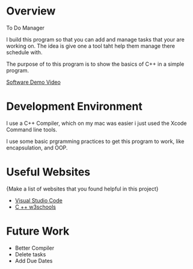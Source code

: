 # Overview
To Do Manager

I build this program so that you can add and manage tasks that your are working on. The idea is give one a tool taht help them manage there schedule with.

The purpose of to this program is to show the basics of C++ in a simple program. 

[Software Demo Video](https://youtu.be/TXDF4RXQh54)

# Development Environment

I use a C++ Compiler, which on my mac was easier i just used the Xcode Command line tools.

I use some basic prgramming practices to get this program to work, like encapsulation, and OOP.

# Useful Websites

{Make a list of websites that you found helpful in this project}

- [Visual Studio Code](https://code.visualstudio.com/docs/languages/cpp)
- [C ++ w3schools](https://www.w3schools.com/cpp/default.asp)

# Future Work

- Better Compiler
- Delete tasks
- Add Due Dates
